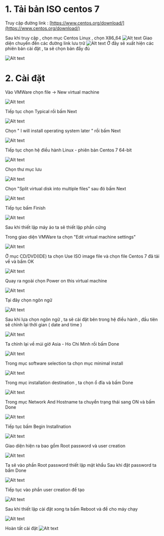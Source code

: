 # 1. Tải bản ISO centos 7 
Truy cập đường link : [https://www.centos.org/download/](https://www.centos.org/download/)

Sau khi truy cập , chọn mục Centos Linux , chọn X86_64
![Alt text](../imgs/1.png)
Giao diện chuyển đến các đường link lưu trữ
![Alt text](../imgs/2.png)
Ở đây sẽ xuất hiện các phiên bản cài đặt , ta sẽ chọn bản đầy đủ 

![Alt text](../imgs/3.png)

# 2. Cài đặt 

Vào VMWare chọn file -> New virtual machine

![Alt text](../imgs/4.png)

Tiếp tục chọn Typical rồi bấm Next  

![Alt text](../imgs/5.png)

Chọn " I will install operating system later " rồi bấm Next

![Alt text](../imgs/6.png)

Tiếp tục chọn hệ điều hành Linux - phiên bản Centos 7 64-bit

![Alt text](../imgs/7.png)

Chọn thư mục lưu 

![Alt text](../imgs/8.png)

Chọn "Split virtual disk into multiple files" sau đó bấm Next

![Alt text](../imgs/9.png)

Tiếp tục bấm Finish

![Alt text](../imgs/10.png)


Sau khi thiết lập máy ảo ta sẽ thiết lập phần cứng 

Trong giao diện VMWare ta chọn "Edit virtual machine settings"

![Alt text](../imgs/11.png)

Ở mục CD/DVD(IDE) ta chọn Use ISO image file và chọn file Centos 7 đã tải về và bấm OK

![Alt text](../imgs/12.png)

Quay ra ngoài chọn Power on this virtual machine

![Alt text](../imgs/13.png)

Tại đây chọn ngôn ngữ 

![Alt text](../imgs/14.png)

Sau khi lựa chọn ngôn ngữ , ta sẽ cài đặt bên trong hệ điều hành , đầu tiên sẽ chỉnh lại thời gian ( date and time )

![Alt text](../imgs/15.png)

Ta chỉnh lại về múi giờ Asia - Ho Chi Minh rồi bấm Done

![Alt text](../imgs/16.png)

Trong mục software selection ta chọn mục minimal install

![Alt text](../imgs/17.png)

Trong mục installation destination , ta chọn ổ đĩa và bấm Done

![Alt text](../imgs/18.png)

Trong mục Network And Hostname ta chuyển trạng thái sang ON và bấm Done

![Alt text](../imgs/19.png)

Tiếp tục bấm Begin Installnation 

![Alt text](../imgs/20.png)


Giao diện hiện ra bao gồm Root password và user creation 

![Alt text](../imgs/21.png)


Ta sẽ vào phần Root password thiết lập mật khẩu 
Sau khi đặt password ta bấm Done

![Alt text](../imgs/22.png)

Tiếp tục vào phần user creation để tạo 

![Alt text](../imgs/23.png)

Sau khi thiết lập cài đặt xong ta bấm Reboot và để cho máy chạy 

![Alt text](../imgs/24.png)

Hoàn tất cài đặt 
![Alt text](../imgs/25.png)